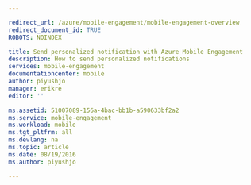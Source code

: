 ```yaml
---

redirect_url: /azure/mobile-engagement/mobile-engagement-overview
redirect_document_id: TRUE 
ROBOTS: NOINDEX

title: Send personalized notification with Azure Mobile Engagement
description: How to send personalized notifications
services: mobile-engagement
documentationcenter: mobile
author: piyushjo
manager: erikre
editor: ''

ms.assetid: 51007089-156a-4bac-bb1b-a590633bf2a2
ms.service: mobile-engagement
ms.workload: mobile
ms.tgt_pltfrm: all
ms.devlang: na
ms.topic: article
ms.date: 08/19/2016
ms.author: piyushjo

---
```

